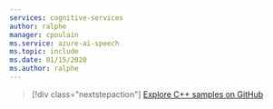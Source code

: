 ```yaml
---
services: cognitive-services
author: ralphe
manager: cpoulain
ms.service: azure-ai-speech
ms.topic: include
ms.date: 01/15/2020
ms.author: ralphe
---
```


> [!div class="nextstepaction"]
> [Explore C++ samples on GitHub](https://aka.ms/speech/github-cpp)
